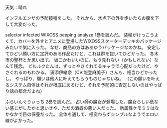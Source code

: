 天気：晴れ

インフルエンザの予防接種をした。
それから、氷点下の外を歩いたらお腹を下して大変だった。

selector infected WIXOSS peeping analyze 1巻を読んだ。
装幀がけっこうよくて、カバーを外すとアニメに登場したWIXOSSスターターデッキのパッケージみたいで気に入った。
なぜ、商品の方はああゆうパッケージなのかね。
安定してひどい願い方に定評のある作品だけど、これは群を抜いてひどかった。
冬木市の聖杯とか思い出す。
坂口かわいいのに、もう見れない（かもしれない）なんて残念。
ピルルクたんは、ずっとやさぐれてるキャラで心配だったけど、やさぐれるのもわかる。
浦添伊緒奈（CV:能登麻美子）さんも、相当ひどかったし。
やっぱり、願いは他人に叶えてもらうものじゃないね。
（この願いを叶えるシステム自体はそれが根底にあるけど、それを予防的に否定しないのはやっぱり話の都合だよね）

ふらいんぐうぃっち 2巻を読んだ。
占い師の魔女が登場した。魔女らしい危ない感じがしたかと思いきや、ただの酒癖の悪い人だった。
新属性ケモミミはなかなかで目の保養だった。
全体を通して、相変わらずシンプルなようでエロい線がよかった。

